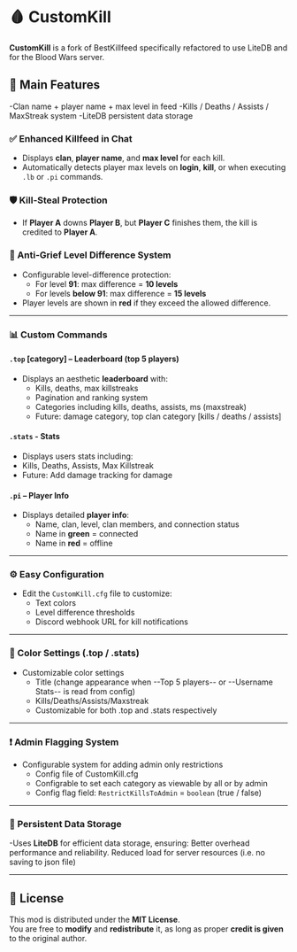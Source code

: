 # 🩸 CustomKill

**CustomKill** is a fork of BestKillfeed specifically refactored to use LiteDB and for the Blood Wars server.

## 🔧 Main Features
-Clan name + player name + max level in feed
-Kills / Deaths / Assists / MaxStreak system
-LiteDB persistent data storage

### ✅ Enhanced Killfeed in Chat
- Displays **clan**, **player name**, and **max level** for each kill.
- Automatically detects player max levels on **login**, **kill**, or when executing `.lb` or `.pi` commands.


### 🛡️ Kill-Steal Protection
- If **Player A** downs **Player B**, but **Player C** finishes them, the kill is credited to **Player A**.

### 🚫 Anti-Grief Level Difference System
- Configurable level-difference protection:
  - For level **91**: max difference = **10 levels**
  - For levels **below 91**: max difference = **15 levels**
- Player levels are shown in **red** if they exceed the allowed difference.

---

### 📊 Custom Commands

#### `.top` [category] – Leaderboard (top 5 players)
- Displays an aesthetic **leaderboard** with:
  - Kills, deaths, max killstreaks
  - Pagination and ranking system
  - Categories including kills, deaths, assists, ms (maxstreak)
  - Future: damage category, top clan category [kills / deaths / assists] 
 
#### `.stats` - Stats
- Displays users stats including:
- Kills, Deaths, Assists, Max Killstreak
- Future: Add damage tracking for damage

#### `.pi` – Player Info
- Displays detailed **player info**:
  - Name, clan, level, clan members, and connection status
  - Name in **green** = connected  
  - Name in **red** = offline

---

### ⚙️ Easy Configuration
- Edit the `CustomKill.cfg` file to customize:
  - Text colors
  - Level difference thresholds
  - Discord webhook URL for kill notifications

---

### 🎨 Color Settings (.top / .stats)
- Customizable color settings
  - Title (change appearance when --Top 5 players-- or --Username Stats-- is read from config)
  - Kills/Deaths/Assists/Maxstreak
  - Customizable for both .top and .stats respectively

---

### ❗ Admin Flagging System
- Configurable system for adding admin only restrictions
  - Config file of CustomKill.cfg
  - Configrable to set each category as viewable by all or by admin
  - Config flag field: `RestrictKillsToAdmin` = `boolean` (true / false)

---

### 💾 Persistent Data Storage
-Uses **LiteDB** for efficient data storage, ensuring:
Better overhead performance and reliability.
Reduced load for server resources (i.e. no saving to json file)

---

## 📝 License

This mod is distributed under the **MIT License**.  
You are free to **modify** and **redistribute** it, as long as proper **credit is given** to the original author.
